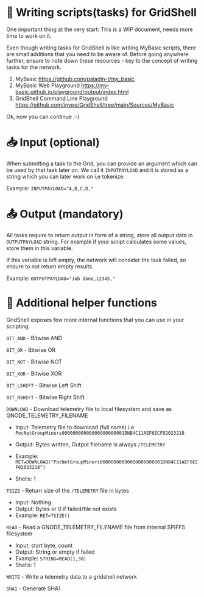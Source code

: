 # 📔 Writing scripts(tasks) for GridShell
One important thing at the very start: This is a WIP document, needs more time to work on it.

Even though writing tasks for GridShell is like writing MyBasic scripts, there are small additions that you need to be aware of.
Before going anywhere further, ensure to note down these resources - key to the concept of writing tasks for the network.

1. MyBasic https://github.com/paladin-t/my_basic
2. MyBasic Web Playground https://my-basic.github.io/playground/output/index.html
3. GridShell Command Line Playground https://github.com/invpe/GridShell/tree/main/Sources/MyBasic

Ok, now you can continue ;-)


# :inbox_tray: Input (optional)

When submitting a task to the Grid, you can provide an argument which can be used by that task later on.
We call it `INPUTPAYLOAD` and it is stored as a string which you can later work on i.e tokenize.

Example: `INPUTPAYLOAD="A,B,C,D,"`


# :outbox_tray: Output (mandatory)

All tasks require to return output in form of a string, store all output data in `OUTPUTPAYLOAD` string.
For example if your script calculates some values, store them in this variable.

If this variable is left empty, the network will consider the task failed, so ensure to not return empty results.

Example: 
`OUTPUTPAYLOAD="Job done,12345,"`


# :crystal_ball: Additional helper functions

GridShell exposes few more internal functions that you can use in your scripting.

`BIT_AND` - Bitwise AND

`BIT_OR` - Bitwise OR

`BIT_NOT` - Bitwise NOT

`BIT_XOR` - Bitwise XOR

`BIT_LSHIFT` - Bitwise Left Shift

`BIT_RSHIFT` - Bitwise Right Shift

`DOWNLOAD` - Download telemetry file to local filesystem and save as GNODE_TELEMETRY_FILENAME

- Input: Telemetry file to download (full name) i.e `PocNetGroupMiners00000000000000000000001DNB4C11AEF6ECF02023218`
- Output: Bytes written, Output filename is always `/TELEMETRY`

- Example: `RET=DOWNLOAD("PocNetGroupMiners00000000000000000000001DNB4C11AEF6ECF02023218")`
- Shells: 1

`TSIZE` - Return size of the `/TELEMETRY` file in bytes

- Input: Nothing
- Output: Bytes or 0 if failed/file not exists
- Example: `RET=TSIZE()`



`READ` - Read a GNODE_TELEMETRY_FILENAME file from internal SPIFFS filesystem

- Input: start byte, count
- Output: String or empty if failed
- Example: `STRING=READ(1,30)`
- Shells: 1

`WRITE` - Write a telemetry data to a gridshell network

`SHA1` - Generate SHA1
